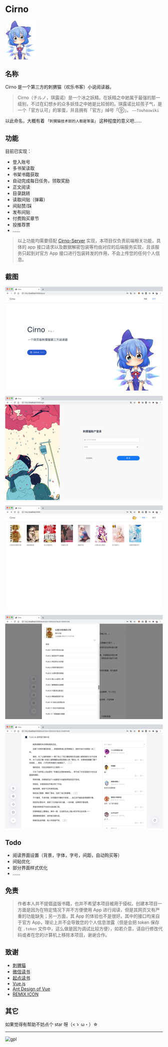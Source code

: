# Cirno

 <img src="./src/assets/cirno.png" width = "96"  alt="logo" align=center />

## 名称

Cirno 是一个第三方的刺猬猫（欢乐书客）小说阅读器。

> Cirno（チルノ，琪露诺）是一个冰之妖精。在妖精之中她属于最强的那一级别，不过在幻想乡的众多妖怪之中她是比较弱的。琪露诺比较孩子气，是一个「官方认可」的笨蛋，并且拥有「官方」绰号「⑨」。 `——Touhouwiki`

以此命名，大概有着 `「刺猬猫技术部的人都是笨蛋」` 这种程度的意义吧……

## 功能

目前已实现：

- 登入账号
- 多书架读取
- 书架书籍获取
- 自动完成每日任务，领取奖励
- 正文阅读
- 目录跳转
- 读取间贴（弹幕）
- 间贴赞/踩
- 发布间贴
- 付费购买章节
- 投推荐票
- ......

> 以上功能均需要搭配 [Cirno-Server](https://github.com/zsakvo/Cirno-Server) 实现，本项目仅负责前端相关功能，具体的 app 接口请求以及数据解密包装等均由对应的后端服务实现，且该服务只起到对官方 App 接口进行包装转发的作用，不会上传您的任何个人信息。

## 截图

![](./imgs/5.jpg)

![](./imgs/1.jpg)

![](./imgs/2.jpg)

![](./imgs/3.jpg)

![](./imgs/4.jpg)

## Todo

- 阅读界面设置（背景，字体，字号，间距，自动购买等）
- 间贴优化
- 部分界面样式优化
- ......

## 免责

> 作者本人并不提倡盗版书籍，也并不希望本项目被用于侵权。创建本项目一方面是因为在特定情况下并不方便使用 App 进行阅读，但是其网页又有严重的功能缺失；另一方面，其 App 的体验也不是很好。其中的接口均来自于官方 App，理论上并不会导致您的个人信息泄露（但是会把 token 保存在 `.token` 文件中，这么做是因为调试比较方便），如若介意，请自行修改代码或者在您的计算机上移除本项目，谢谢合作。

## 致谢

- [刺猬猫](https://www.ciweimao.com/)
- [微信读书](https://weread.qq.com/)
- [起点读书](https://www.qidian.com/)
- [Vue.js](https://cn.vuejs.org/index.html)
- [Ant Design of Vue](https://www.antdv.com/docs/vue/introduce-cn/)
- [REMIX ICON](https://remixicon.com/)

## 其它

如果觉得有帮助不妨点个 star 呀（<ゝ ω・）☆

---

![gpl](https://www.gnu.org/graphics/gplv3-127x51.png)
